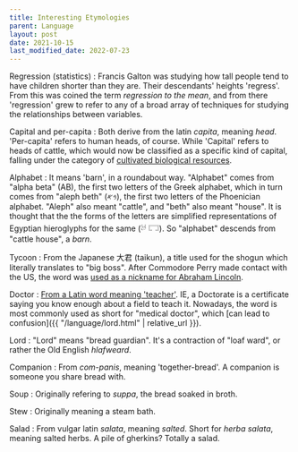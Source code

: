 ```yaml
---
title: Interesting Etymologies
parent: Language
layout: post
date: 2021-10-15
last_modified_date: 2022-07-23
---
```



Regression (statistics)
: Francis Galton was studying how tall people tend to have children shorter than they are. Their descendants' heights 'regress'. From this was coined the term *regression to the mean*, and from there 'regression' grew to refer to any of a broad array of techniques for studying the relationships between variables.


Capital and per-capita
: Both derive from the latin *capita*, meaning *head*. 'Per-capita' refers to human heads, of course. While 'Capital' refers to heads of cattle, which would now be classified as a specific kind of capital, falling under the category of [cultivated biological resources](https://stats.oecd.org/glossary/detail.asp?ID=6380).



Alphabet
: It means 'barn', in a roundabout way. "Alphabet" comes from "alpha beta" (AB), the first two letters of the Greek alphabet, which in turn comes from "aleph beth" (𐤁𐤀), the first two letters of the Phoenician alphabet. "Aleph" also meant "cattle", and "beth" also meant "house". It is thought that the the forms of the letters are simplified representations of Egyptian hieroglyphs for the same (𓃾 𓉐). So "alphabet" descends from "cattle house", a *barn*.

Tycoon
: From the Japanese 大君 (taikun), a title used for the shogun which literally translates to "big boss". After Commodore Perry made contact with the US, the word was [used as a nickname for Abraham Lincoln](https://www.npr.org/sections/codeswitch/2013/10/14/232119964/the-history-of-how-a-shoguns-boast-made-lincoln-a-tycoon).

Doctor
: [From a Latin word meaning 'teacher'](https://www.merriam-webster.com/words-at-play/the-history-of-doctor). IE, a Doctorate is a certificate saying you know enough about a field to teach it. Nowadays, the word is most commonly used as short for "medical doctor", which [can lead to confusion]({{ "/language/lord.html" | relative_url }}).

Lord
: "Lord" means "bread guardian". It's a contraction of "loaf ward", or rather the Old English *hlafweard*.

Companion
: From *com-panis*, meaning 'together-bread'. A companion is someone you share bread with. 


Soup
: Originally refering to *suppa*, the bread soaked in broth.

Stew
: Originally meaning a steam bath.

Salad
: From vulgar latin *salata*, meaning *salted*. Short for *herba salata*, meaning salted herbs. A pile of gherkins? Totally a salad.




